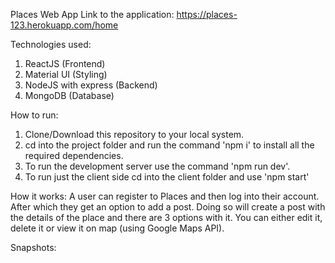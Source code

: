Places Web App
Link to the application: https://places-123.herokuapp.com/home

Technologies used:
1. ReactJS (Frontend)
2. Material UI (Styling)
3. NodeJS with express (Backend)
4. MongoDB (Database)

How to run:
1. Clone/Download this repository to your local system.
2. cd into the project folder and run the command 'npm i' to install all the required dependencies.
3. To run the development server use the command 'npm run dev'.
4. To run just the client side cd into the client folder and use 'npm start'

How it works:
A user can register to Places and then log into their account. After which they get an option to add a post.
Doing so will create a post with the details of the place and there are 3 options with it. You can either edit it, delete it or view it on map (using Google Maps API).

Snapshots:
